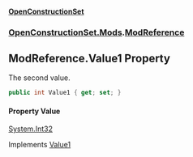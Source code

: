 #### [OpenConstructionSet](index.md 'index')
### [OpenConstructionSet.Mods](index.md#OpenConstructionSet_Mods 'OpenConstructionSet.Mods').[ModReference](jj79_XszCKG+reGyMG6mKQ.md 'OpenConstructionSet.Mods.ModReference')
## ModReference.Value1 Property
The second value.  
```csharp
public int Value1 { get; set; }
```
#### Property Value
[System.Int32](https://docs.microsoft.com/en-us/dotnet/api/System.Int32 'System.Int32')

Implements [Value1](lDiYNVp+BxCTXFA3hSW3Mw.md 'OpenConstructionSet.Data.IReference.Value1')  
